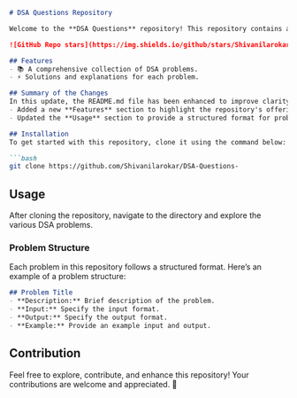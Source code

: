 ```markdown
# DSA Questions Repository

Welcome to the **DSA Questions** repository! This repository contains a collection of Data Structures and Algorithms (DSA) problems designed to help you enhance your coding skills.

![GitHub Repo stars](https://img.shields.io/github/stars/Shivanilarokar/DSA-Questions-) ![GitHub forks](https://img.shields.io/github/forks/Shivanilarokar/DSA-Questions-) ![GitHub issues](https://img.shields.io/github/issues/Shivanilarokar/DSA-Questions-)

## Features
- 📚 A comprehensive collection of DSA problems.
- ⚡ Solutions and explanations for each problem.

## Summary of the Changes
In this update, the README.md file has been enhanced to improve clarity and usability. The following changes were made:
- Added a new **Features** section to highlight the repository's offerings.
- Updated the **Usage** section to provide a structured format for problem descriptions with clear examples.

## Installation
To get started with this repository, clone it using the command below:

```bash
git clone https://github.com/Shivanilarokar/DSA-Questions-
```

## Usage
After cloning the repository, navigate to the directory and explore the various DSA problems.

### Problem Structure
Each problem in this repository follows a structured format. Here’s an example of a problem structure:

```markdown
## Problem Title
- **Description:** Brief description of the problem.
- **Input:** Specify the input format.
- **Output:** Specify the output format.
- **Example:** Provide an example input and output.
```

## Contribution
Feel free to explore, contribute, and enhance this repository! Your contributions are welcome and appreciated. 🙌
```